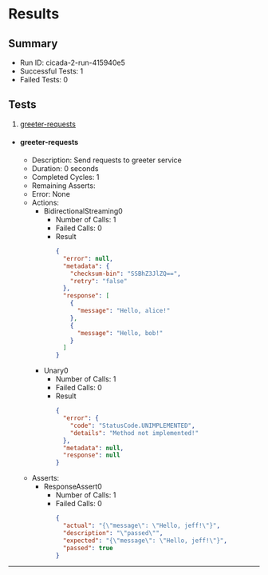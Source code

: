 # Results

## Summary

* Run ID: cicada-2-run-415940e5
* Successful Tests: 1
* Failed Tests: 0

## Tests
1. [greeter-requests](#greeter-requests)
* #### greeter-requests
    - Description: Send requests to greeter service
    - Duration: 0 seconds
    - Completed Cycles: 1
    - Remaining Asserts: 
    - Error: None
    - Actions:
        * BidirectionalStreaming0
            - Number of Calls: 1
            - Failed Calls: 0
            - Result
                ```json
                {
                  "error": null,
                  "metadata": {
                    "checksum-bin": "SSBhZ3JlZQ==",
                    "retry": "false"
                  },
                  "response": [
                    {
                      "message": "Hello, alice!"
                    },
                    {
                      "message": "Hello, bob!"
                    }
                  ]
                }
                ```
        * Unary0
            - Number of Calls: 1
            - Failed Calls: 0
            - Result
                ```json
                {
                  "error": {
                    "code": "StatusCode.UNIMPLEMENTED",
                    "details": "Method not implemented!"
                  },
                  "metadata": null,
                  "response": null
                }
                ```
    - Asserts:
        * ResponseAssert0
            - Number of Calls: 1
            - Failed Calls: 0
                ```json
                {
                  "actual": "{\"message\": \"Hello, jeff!\"}",
                  "description": "\"passed\"",
                  "expected": "{\"message\": \"Hello, jeff!\"}",
                  "passed": true
                }
                ```
---
